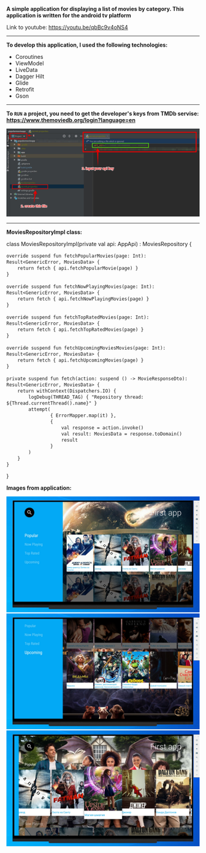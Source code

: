 **A simple application for displaying a list of movies by category. This application is written for the android tv platform**

Link to youtube: https://youtu.be/qbBc9v4oNS4

---

**To develop this application, I used the following technologies:**

- Coroutines
- ViewModel
- LiveData
- Dagger Hilt
- Glide
- Retrofit
- Gson

---

**To `RUN` a project, you need to get the developer's keys from TMDb servise: https://www.themoviedb.org/login?language=en**


![Add secret key to project](/app/src/main/assets/4.jpg)

---

**MoviesRepositoryImpl class:**


class MoviesRepositoryImpl(private val api: AppApi) : MoviesRepository {

    override suspend fun fetchPopularMovies(page: Int): Result<GenericError, MoviesData> {
        return fetch { api.fetchPopularMovie(page) }
    }

    override suspend fun fetchNowPlayingMovies(page: Int): Result<GenericError, MoviesData> {
        return fetch { api.fetchNowPlayingMovies(page) }
    }

    override suspend fun fetchTopRatedMovies(page: Int): Result<GenericError, MoviesData> {
        return fetch { api.fetchTopRatedMovies(page) }
    }

    override suspend fun fetchUpcomingMoviesMovies(page: Int): Result<GenericError, MoviesData> {
        return fetch { api.fetchUpcomingMovies(page) }
    }

    private suspend fun fetch(action: suspend () -> MovieResponseDto): Result<GenericError, MoviesData> {
        return withContext(Dispatchers.IO) {
            logDebug(THREAD_TAG) { "Repository thread: ${Thread.currentThread().name}" }
            attempt(
                    { ErrorMapper.map(it) },
                    {
                        val response = action.invoke()
                        val result: MoviesData = response.toDomain()
                        result
                    }
            )
        }
    }
}



**Images from application:**

![1](/app/src/main/assets/1.jpg)
![2](/app/src/main/assets/2.jpg)
![3](/app/src/main/assets/3.jpg)